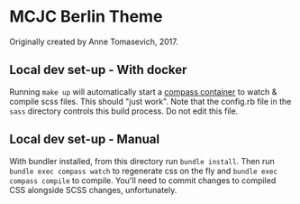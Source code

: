 # MCJC Berlin Theme

Originally created by Anne Tomasevich, 2017.

## Local dev set-up - With docker
Running `make up` will automatically start a [compass container](https://github.com/stevevega/docker-compass) to watch & compile 
scss files. This should "just work". Note that the config.rb file in the `sass` directory controls this
build process. Do not edit this file.

## Local dev set-up - Manual

With bundler installed, from this directory run `bundle install`. 
Then run `bundle exec compass watch` to regenerate css on the fly
and `bundle exec compass compile` to compile. You'll need to commit
changes to compiled CSS alongside SCSS changes, unfortunately.
